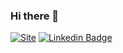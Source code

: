 ### Hi there 👋

[![Site](https://img.shields.io/badge/Site-hugofabricio.com-black)](https://hugofabricio.com)
[![Linkedin Badge](https://img.shields.io/badge/-LinkedIn-blue?style=flat-square&logo=Linkedin&logoColor=white&link=https://linkedin.com/in/hugo-fabriicio)](https://linkedin.com/in/hugo-fabriicio)
